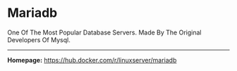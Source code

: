 # Mariadb

One Of The Most Popular Database Servers. Made By The Original Developers Of Mysql.

---

**Homepage:** https://hub.docker.com/r/linuxserver/mariadb